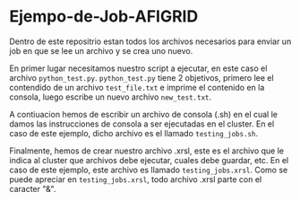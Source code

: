 # Ejempo-de-Job-AFIGRID

Dentro de este repositrio estan todos los archivos necesarios para enviar un job en que se lee un archivo y se crea uno nuevo.

En primer lugar necesitamos nuestro script a ejecutar, en este caso el archivo `python_test.py`. `python_test.py` tiene 2 objetivos, primero lee el contendido de un archivo `test_file.txt` e imprime el contenido en la consola, luego escribe un nuevo archivo `new_test.txt`.

A contiuacion hemos de escribir un archivo de consola (.sh) en el cual le damos las instrucciones de consola a ser ejecutadas en el cluster. En el caso de este ejemplo, dicho archivo es el llamado `testing_jobs.sh`.

Finalmente, hemos de crear nuestro archivo .xrsl, este es el archivo que le indica al cluster que archivos debe ejecutar, cuales debe guardar, etc. En el caso de este ejemplo, este archivo es llamado `testing_jobs.xrsl`. 
Como se puede apreciar en `testing_jobs.xrsl`, todo archivo .xrsl parte con el caracter "&".
